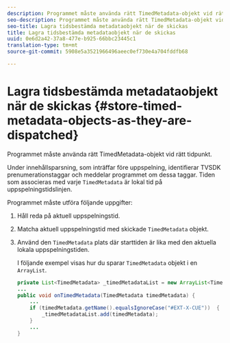 ```yaml
---
description: Programmet måste använda rätt TimedMetadata-objekt vid rätt tidpunkt.
seo-description: Programmet måste använda rätt TimedMetadata-objekt vid rätt tidpunkt.
seo-title: Lagra tidsbestämda metadataobjekt när de skickas
title: Lagra tidsbestämda metadataobjekt när de skickas
uuid: 0e6d2a42-37a8-477e-b925-66bbc23445c1
translation-type: tm+mt
source-git-commit: 5908e5a3521966496aeec0ef730e4a704fddfb68

---
```



# Lagra tidsbestämda metadataobjekt när de skickas {#store-timed-metadata-objects-as-they-are-dispatched}

Programmet måste använda rätt TimedMetadata-objekt vid rätt tidpunkt.

Under innehållsparsning, som inträffar före uppspelning, identifierar TVSDK prenumerationstaggar och meddelar programmet om dessa taggar. Tiden som associeras med varje `TimedMetadata` är lokal tid på uppspelningstidslinjen.

Programmet måste utföra följande uppgifter:

1. Håll reda på aktuell uppspelningstid.
1. Matcha aktuell uppspelningstid med skickade `TimedMetadata` objekt.

1. Använd den `TimedMetadata` plats där starttiden är lika med den aktuella lokala uppspelningstiden.

   I följande exempel visas hur du sparar `TimedMetadata` objekt i en `ArrayList`.

   ```java
   private List<TimedMetadata> _timedMetadataList = new ArrayList<TimedMetadata>(); 
   ... 
   public void onTimedMetadata(TimedMetadata timedMetadata) { 
       ... 
       if (timedMetadata.getName().equalsIgnoreCase("#EXT-X-CUE"))  { 
           _timedMetadataList.add(timedMetadata); 
       } 
       ... 
   }
   ```

